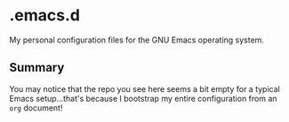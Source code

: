 # .emacs.d
My personal configuration files for the GNU Emacs operating system.

## Summary

You may notice that the repo you see here seems a bit empty for a typical Emacs setup...that's because I bootstrap my entire configuration from an `org` document!
